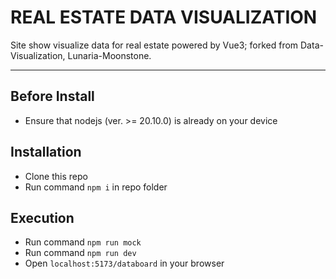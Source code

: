 # REAL ESTATE DATA VISUALIZATION

Site show visualize data for real estate powered by Vue3; forked from Data-Visualization, Lunaria-Moonstone.

---

## Before Install
- Ensure that nodejs (ver. >= 20.10.0) is already on your device

## Installation
- Clone this repo
- Run command `npm i` in repo folder

## Execution
- Run command `npm run mock`
- Run command `npm run dev`
- Open `localhost:5173/databoard` in your browser 